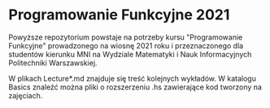 # Programowanie Funkcyjne 2021

Powyższe repozytorium powstaje na potrzeby kursu "Programowanie Funkcyjne" prowadzonego na wiosnę 2021 roku 
i przeznaczonego dla studentów kierunku MNI na Wydziale Matematyki i Nauk Informacyjnych Politechniki Warszawskiej.

W plikach Lecture*.md znajduje się treść kolejnych wykładów. W katalogu Basics znaleźć można pliki o rozszerzeniu .hs
zawierające kod tworzony na zajęciach.
